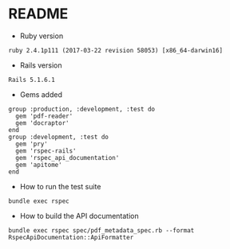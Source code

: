 # README

* Ruby version 
``` 
ruby 2.4.1p111 (2017-03-22 revision 58053) [x86_64-darwin16] 
``` 

* Rails version  
``` 
Rails 5.1.6.1
``` 

* Gems added  
``` 
group :production, :development, :test do
  gem 'pdf-reader'
  gem 'docraptor'
end
group :development, :test do
  gem 'pry'
  gem 'rspec-rails'
  gem 'rspec_api_documentation'
  gem 'apitome'
end
``` 

* How to run the test suite  
``` 
bundle exec rspec
``` 

* How to build the API documentation  
``` 
bundle exec rspec spec/pdf_metadata_spec.rb --format RspecApiDocumentation::ApiFormatter
``` 

